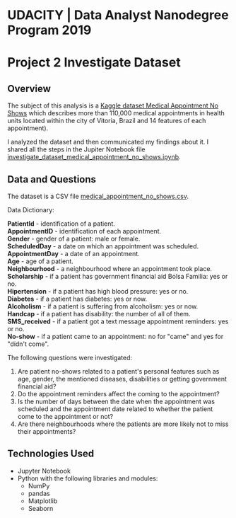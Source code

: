 # UDACITY | Data Analyst Nanodegree Program 2019
# Project 2 Investigate Dataset

## Overview

The subject of this analysis is a [Kaggle dataset Medical Appointment No Shows](https://www.kaggle.com/joniarroba/noshowappointments) which describes more than 110,000 medical appointments in health units located within the city of Vitoria, Brazil and 14 features of each appointment).

I analyzed the dataset and then communicated my findings about it. I shared all the steps in the Jupiter Notebook file  [investigate_dataset_medical_appointment_no_shows.ipynb](https://github.com/aquamila/UDACITY_Investigate_Dataset/blob/master/investigate_dataset_medical_appointment_no_shows.ipynb).

## Data and Questions

The dataset is a CSV file [medical_appointment_no_shows.csv](https://github.com/aquamila/UDACITY_Investigate_Dataset/blob/master/medical_appointment_no_shows.csv). 

Data Dictionary:

__PatientId__ - identification of a patient.  
__AppointmentID__ - identification of each appointment.  
__Gender__ - gender of a patient: male or female.  
__ScheduledDay__ - a date on which an appointment was scheduled.  
__AppointmentDay__ - a date of an appointment.  
__Age__ - age of a patient.  
__Neighbourhood__ - a neighbourhood where an appointment took place.  
__Scholarship__ - if a patient has government financial aid Bolsa Familia: yes or no.  
__Hipertension__ - if a patient has high blood pressure: yes or no.  
__Diabetes__ - if a patient has diabetes: yes or now.  
__Alcoholism__ - if a patient is suffering from alcoholism: yes or now.  
__Handcap__ - if a patient has disability: the number of all of them.  
__SMS_received__ - if a patient got a text message appointment reminders: yes or no.  
__No-show__ - if a patient came to an appointment: no for "came" and yes for "didn't come".  

The following questions were investigated:   
 
1. Are patient no-shows related to a patient's personal features such as age, gender, the mentioned diseases, disabilities or getting government financial aid?
2. Do the appointment reminders affect the coming to the appointment?
3. Is the number of days between the date when the appointment was scheduled and the appointment date related to whether the patient come to the appointment or not?
4. Are there neighbourhoods where the patients are more likely not to miss their appointments?

## Technologies Used

- Jupyter Notebook
- Python with the following libraries and modules:
  - NumPy
  - pandas
  - Matplotlib
  - Seaborn
